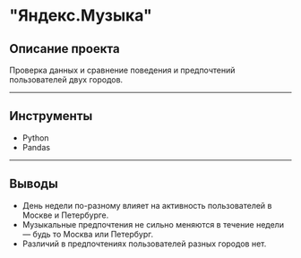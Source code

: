# "Яндекс.Музыка"

## Описание проекта

Проверка данных и сравнение поведения и предпочтений пользователей двух городов.

--------------------------------------------
## Инструменты

* Python
* Pandas

-----------------------------------------

## Выводы

* День недели по-разному влияет на активность пользователей в Москве и Петербурге.
* Музыкальные предпочтения не сильно меняются в течение недели — будь то Москва или Петербург. 
* Различий в предпочтениях пользователей разных городов нет.
